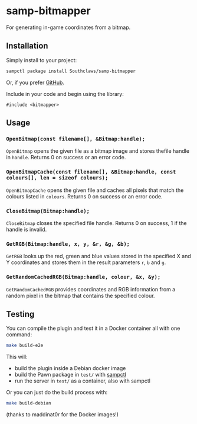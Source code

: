 # samp-bitmapper

For generating in-game coordinates from a bitmap.

## Installation

Simply install to your project:

```bash
sampctl package install Southclaws/samp-bitmapper
```

Or, if you prefer [GitHub](https://github.com/Southclaws/samp-bitmapper).

Include in your code and begin using the library:

```pawn
#include <bitmapper>
```

## Usage

### `OpenBitmap(const filename[], &Bitmap:handle);`

`OpenBitmap` opens the given file as a bitmap image and stores thefile handle in
`handle`. Returns 0 on success or an error code.

### `OpenBitmapCache(const filename[], &Bitmap:handle, const colours[], len = sizeof colours);`

`OpenBitmapCache` opens the given file and caches all pixels that match the
colours listed in `colours`. Returns 0 on success or an error code.

### `CloseBitmap(Bitmap:handle);`

`CloseBitmap` closes the specified file handle. Returns 0 on success, 1 if the
handle is invalid.

### `GetRGB(Bitmap:handle, x, y, &r, &g, &b);`

`GetRGB` looks up the red, green and blue values stored in the specified X and Y
coordinates and stores them in the result parameters `r`, `b` and `g`.

### `GetRandomCachedRGB(Bitmap:handle, colour, &x, &y);`

`GetRandomCachedRGB` provides coordinates and RGB information from a random
pixel in the bitmap that contains the specified colour.

## Testing

You can compile the plugin and test it in a Docker container all with one
command:

```bash
make build-e2e
```

This will:

- build the plugin inside a Debian docker image
- build the Pawn package in `test/` with [sampctl](http://sampctl.com)
- run the server in `test/` as a container, also with sampctl

Or you can just do the build process with:

```bash
make build-debian
```

(thanks to maddinat0r for the Docker images!)
